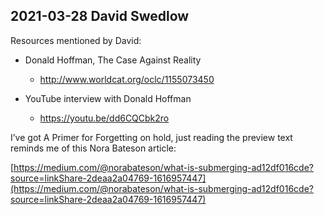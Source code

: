 ## 2021-03-28  David Swedlow

Resources mentioned by David:

-  Donald Hoffman, The Case Against Reality
    - http://www.worldcat.org/oclc/1155073450

- YouTube interview with Donald Hoffman
    - https://youtu.be/dd6CQCbk2ro
  

I’ve got A Primer for Forgetting on hold, just reading the preview text reminds me of this Nora Bateson article:

[https://medium.com/@norabateson/what-is-submerging-ad12df016cde?source=linkShare-2deaa2a04769-1616957447](https://medium.com/@norabateson/what-is-submerging-ad12df016cde?source=linkShare-2deaa2a04769-1616957447)